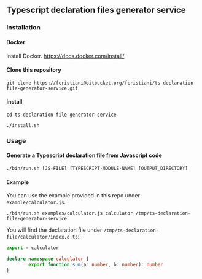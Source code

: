 ## Typescript declaration files generator service

### Installation
#### Docker
Install Docker.
https://docs.docker.com/install/

#### Clone this repository

```shell
git clone https://fcristiani@bitbucket.org/fcristiani/ts-declaration-file-generator-service.git
```

#### Install
```shell
cd ts-declaration-file-generator-service
```

```shell
./install.sh
```

### Usage
#### Generate a Typescript declaration file from Javascript code


```shell
./bin/run.sh [JS-FILE] [TYPESCRIPT-MODULE-NAME] [OUTPUT_DIRECTORY]
```


#### Example
You can use the example provided in this repo under `example/calculator.js`.

```shell
./bin/run.sh examples/calculator.js calculator /tmp/ts-declaration-file-generator-service
```

You will find the declaration file under `/tmp/ts-declaration-file/calculator/index.d.ts`:

```typescript
export = calculator

declare namespace calculator {
        export function sum(a: number, b: number): number
}
```